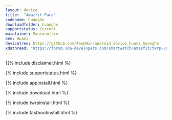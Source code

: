 ```yaml
---
layout: device
title:  "Amazfit Pace"
codename: huanghe
downloadfolder: huanghe
supportstatus: Current
maintainer: Mauronofrio
oem: Huami
devicetree: https://github.com/TeamWin/android_device_huami_huanghe
xdathread: "https://forum.xda-developers.com/smartwatch/amazfit/twrp-unofficial-twrp-3-x-recovery-t3851089"
---
```


{{% include disclaimer.html %}

{% include supportstatus.html %}

{% include appinstall.html %}

{% include download.html %}

{% include twrpinstall.html %}

{% include fastbootinstall.html %}
